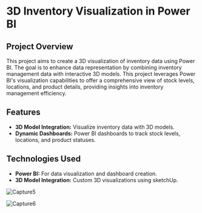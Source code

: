 # 3D Inventory Visualization in Power BI

## Project Overview

This project aims to create a 3D visualization of inventory data using Power BI. The goal is to enhance data representation by combining inventory management data with interactive 3D models. This project leverages Power BI's visualization capabilities to offer a comprehensive view of stock levels, locations, and product details, providing insights into inventory management efficiency.

## Features

- **3D Model Integration:** Visualize inventory data with 3D models.
- **Dynamic Dashboards:** Power BI dashboards to track stock levels, locations, and product statuses.


## Technologies Used

- **Power BI:** For data visualization and dashboard creation.
- **3D Model Integration:** Custom 3D visualizations using sketchUp.


![Capture5](https://github.com/user-attachments/assets/5de48b71-ed63-4278-9ed2-8af4e8b6b7db)

![Capture6](https://github.com/user-attachments/assets/337d74b0-d544-4678-8a6c-d3e4b566007f)
